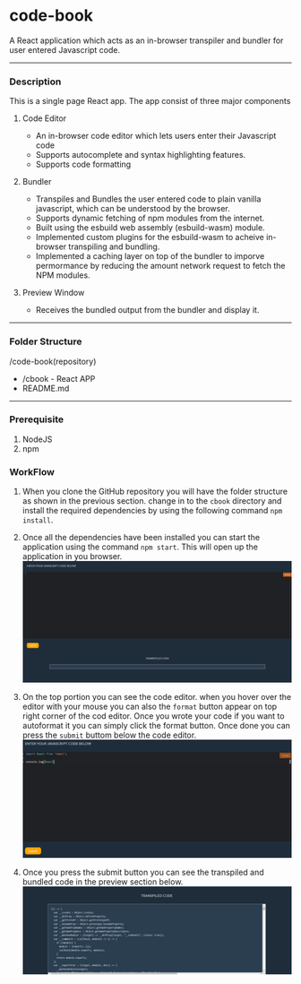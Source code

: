 # code-book
A React application which acts as an in-browser transpiler and bundler for user entered Javascript code.
<hr>

### Description
This is a single page React app. The app consist of three major components
1. Code Editor
    - An in-browser code editor which lets users enter their Javascript code
    - Supports autocomplete and syntax highlighting features.
    - Supports code formatting

2. Bundler
    - Transpiles and Bundles the user entered code to plain vanilla javascript, which can be understood by the browser.
    - Supports dynamic fetching of npm modules from the internet.
    - Built using the esbuild web assembly (esbuild-wasm) module.
    - Implemented custom plugins for the esbuild-wasm to acheive in-browser transpiling and bundling.
    - Implemented a caching layer on top of the bundler to imporve permormance by reducing the amount network request to fetch the NPM modules.

3. Preview Window
    - Receives the bundled output from the bundler and display it.
<hr>

### Folder Structure
/code-book(repository)<br>
 - /cbook - React APP
 - README.md
<hr>

### Prerequisite
1. NodeJS
2. npm

### WorkFlow
1. When you clone the GitHub repository you will have the folder structure as shown in the previous section. change in to the `cbook` directory and install the required dependencies by using the following command `npm install`.

2. Once all the dependencies have been installed you can start the application using the command `npm start`. This will open up the application in you browser.
![overall app](./cbook/images/overall-app.png)

3. On the top portion you can see the code editor. when you hover over the editor with your mouse you can also the `format` button appear on top right corner of the cod editor. Once you wrote your code if you want to autoformat it you can simply click the format button. Once done you can press the `submit` buttom below the code editor.
![code editor](./cbook/images/code-editor.png)

4. Once you press the submit button you can see the transpiled and bundled code in the preview section below.
![preview](/cbook/images/preview.png)

